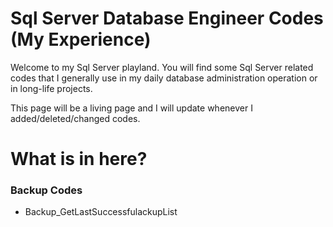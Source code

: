 # Sql Server Database Engineer Codes (My Experience)
Welcome to my Sql Server playland. You will find some Sql Server related codes that I generally use in my daily database administration operation or in long-life projects.

This page will be a living page and I will update whenever I added/deleted/changed codes.

# What is in here?
### Backup Codes
* Backup_GetLastSuccessfulackupList